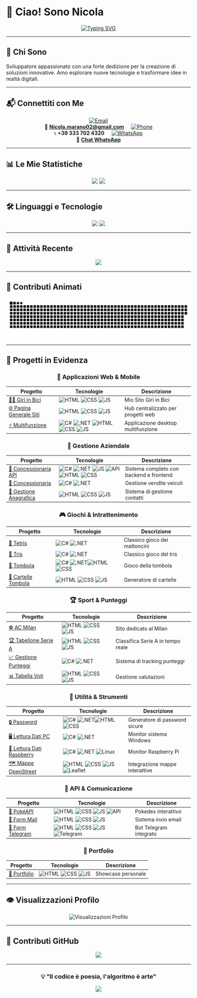 # 👋 Ciao! Sono Nicola

<div align="center">
  
[![Typing SVG](https://readme-typing-svg.demolab.com?font=Fira+Code&weight=500&size=28&duration=3000&pause=1000&color=FFFFFF&center=true&vCenter=true&width=600&height=60&lines=Full+Stack+Developer+%F0%9F%9A%80;Appassionato+di+Tecnologia+%F0%9F%92%BB;Sempre+pronto+a+imparare+%F0%9F%93%9A)](https://git.io/typing-svg)

</div>

---

## 🌟 Chi Sono

Sviluppatore appassionato con una forte dedizione per la creazione di soluzioni innovative. Amo esplorare nuove tecnologie e trasformare idee in realtà digitali.

---

## 📬 Connettiti con Me
<div align="center">

[![Email](https://img.shields.io/badge/Email-black?style=flat-square&logo=gmail&logoColor=black&labelColor=white)](mailto:Nicola.marano02@gmail.com?subject=Info%20da%20Github)  
📧 **Nicola.marano02@gmail.com** &nbsp;&nbsp;&nbsp;
[![Phone](https://img.shields.io/badge/Phone-black?style=flat-square&logo=whatsapp&logoColor=black&labelColor=white)](tel:+393337024320)  
📞 **+39 333 702 4320** &nbsp;&nbsp;&nbsp;
[![WhatsApp](https://img.shields.io/badge/WhatsApp-black?style=flat-square&logo=whatsapp&logoColor=black&labelColor=white)](https://wa.me/393337024320?text=*Info%20da%20Github*)  
💬 **[Chat WhatsApp](https://wa.me/393337024320)**

</div>


---

## 📊 Le Mie Statistiche

<div align="center">
  
  <img src="https://github-readme-stats.vercel.app/api?username=NicoMaker&show_icons=true&theme=radical&hide_border=true&bg_color=0D1117&title_color=10B981&text_color=C9D1D9&icon_color=58A6FF" width="48%" />
  <img src="https://github-readme-streak-stats.herokuapp.com/?user=NicoMaker&theme=radical&hide_border=true&background=0D1117&stroke=10B981&ring=58A6FF&fire=FF6B6B&currStreakLabel=10B981" width="48%" />
  
</div>

---

## 🛠️ Linguaggi e Tecnologie

<div align="center">
  
  <img src="https://github-readme-stats.vercel.app/api/top-langs/?username=NicoMaker&layout=compact&theme=radical&hide_border=true&bg_color=0D1117&title_color=10B981&text_color=C9D1D9&langs_count=25" width="48%" />
  
  <img src="https://github-readme-stats.vercel.app/api/top-langs/?username=NicoMaker&theme=radical&hide_border=true&bg_color=0D1117&title_color=10B981&text_color=C9D1D9&langs_count=25" width="48%" />

</div>

---

## 🎯 Attività Recente

<div align="center">
  
  <img src="https://streak-stats.demolab.com?user=NicoMaker&theme=radical&hide_border=true&background=0D1117&stroke=10B981&ring=58A6FF&fire=FF6B6B&currStreakLabel=10B981&sideLabels=C9D1D9&dates=C9D1D9" width="70%" />
  
</div>

---

## 🐍 Contributi Animati

<div align="center">
  
  <img src="Img/github-snake.svg" alt="Snake animation" width="100%" />
  
</div>

---

## 🚀 Progetti in Evidenza

<div align="center">

### 🎯 Applicazioni Web & Mobile

| Progetto                                                                     | Tecnologie                                                                                                                                                                                                                                                                                                                                                                                                                                                                                      | Descrizione                        |
| ---------------------------------------------------------------------------- | ----------------------------------------------------------------------------------------------------------------------------------------------------------------------------------------------------------------------------------------------------------------------------------------------------------------------------------------------------------------------------------------------------------------------------------------------------------------------------------------------- | ---------------------------------- |
| [🚴‍♂️ Giri in Bici](https://github.com/NicoMaker/Giri-in-bici)                 | ![HTML](https://img.shields.io/badge/HTML-E34F26?style=flat-square&logo=html5&logoColor=white) ![CSS](https://img.shields.io/badge/CSS-1572B6?style=flat-square&logo=css3&logoColor=white) ![JS](https://img.shields.io/badge/JavaScript-F7DF1E?style=flat-square&logo=javascript&logoColor=black)                                                                                                                                                                                              | Mio Sito Giri in Bici              |
| [🌐 Pagina Generale Siti](https://github.com/NicoMaker/Pagina_Generale_Siti) | ![HTML](https://img.shields.io/badge/HTML-E34F26?style=flat-square&logo=html5&logoColor=white) ![CSS](https://img.shields.io/badge/CSS-1572B6?style=flat-square&logo=css3&logoColor=white) ![JS](https://img.shields.io/badge/JavaScript-F7DF1E?style=flat-square&logo=javascript&logoColor=black)                                                                                                                                                                                              | Hub centralizzato per progetti web |
| [⚡ Multifunzione](https://github.com/NicoMaker/Multifunzione)               | ![C#](https://img.shields.io/badge/C%23-239120?style=flat-square&logo=c-sharp&logoColor=white) ![.NET](https://img.shields.io/badge/.NET-5C2D91?style=flat-square&logo=.net&logoColor=white) ![HTML](https://img.shields.io/badge/HTML-E34F26?style=flat-square&logo=html5&logoColor=white) ![CSS](https://img.shields.io/badge/CSS-1572B6?style=flat-square&logo=css3&logoColor=white) ![JS](https://img.shields.io/badge/JavaScript-F7DF1E?style=flat-square&logo=javascript&logoColor=black) | Applicazione desktop multifunzione |

### 🏪 Gestione Aziendale

| Progetto                                                                                     | Tecnologie                                                                                                                                                                                                                                                                                                                                                                                                                                                                                                                                                                                          | Descrizione                             |
| -------------------------------------------------------------------------------------------- | --------------------------------------------------------------------------------------------------------------------------------------------------------------------------------------------------------------------------------------------------------------------------------------------------------------------------------------------------------------------------------------------------------------------------------------------------------------------------------------------------------------------------------------------------------------------------------------------------- | --------------------------------------- |
| [🚗 Concessionaria API](https://github.com/NicoMaker/ConcessionariaApi_BackendCs_FrontEndJs) | ![C#](https://img.shields.io/badge/C%23-239120?style=flat-square&logo=c-sharp&logoColor=white) ![.NET](https://img.shields.io/badge/.NET-5C2D91?style=flat-square&logo=.net&logoColor=white) ![JS](https://img.shields.io/badge/JavaScript-F7DF1E?style=flat-square&logo=javascript&logoColor=black) ![API](https://img.shields.io/badge/REST_API-02569B?style=flat-square&logo=swagger&logoColor=white) ![HTML](https://img.shields.io/badge/HTML-E34F26?style=flat-square&logo=html5&logoColor=white) ![CSS](https://img.shields.io/badge/CSS-1572B6?style=flat-square&logo=css3&logoColor=white) | Sistema completo con backend e frontend |
| [🏬 Concessionaria](https://github.com/NicoMaker/Concessionaria)                             | ![C#](https://img.shields.io/badge/C%23-239120?style=flat-square&logo=c-sharp&logoColor=white) ![.NET](https://img.shields.io/badge/.NET-5C2D91?style=flat-square&logo=.net&logoColor=white)                                                                                                                                                                                                                                                                                                                                                                                                        | Gestione vendite veicoli                |
| [👥 Gestione Anagrafica](https://github.com/NicoMaker/Gestione_Anagrafica)                   | ![HTML](https://img.shields.io/badge/HTML-E34F26?style=flat-square&logo=html5&logoColor=white) ![CSS](https://img.shields.io/badge/CSS-1572B6?style=flat-square&logo=css3&logoColor=white) ![JS](https://img.shields.io/badge/JavaScript-F7DF1E?style=flat-square&logo=javascript&logoColor=black)                                                                                                                                                                                                                                                                                                  | Sistema di gestione contatti            |

### 🎮 Giochi & Intrattenimento

| Progetto                                                             | Tecnologie                                                                                                                                                                                                                                                                                         | Descrizione                   |
| -------------------------------------------------------------------- | -------------------------------------------------------------------------------------------------------------------------------------------------------------------------------------------------------------------------------------------------------------------------------------------------- | ----------------------------- |
| [🧩 Tetris](https://github.com/NicoMaker/Tetris)                     | ![C#](https://img.shields.io/badge/C%23-239120?style=flat-square&logo=c-sharp&logoColor=white) ![.NET](https://img.shields.io/badge/.NET-5C2D91?style=flat-square&logo=.net&logoColor=white)                                                                                                       | Classico gioco dei mattoncini |
| [🎯 Tris](https://github.com/NicoMaker/Triss)                        | ![C#](https://img.shields.io/badge/C%23-239120?style=flat-square&logo=c-sharp&logoColor=white) ![.NET](https://img.shields.io/badge/.NET-5C2D91?style=flat-square&logo=.net&logoColor=white)                                                                                                       | Classico gioco del tris       |
| [🎲 Tombola](https://github.com/NicoMaker/Tombola)                   | ![C#](https://img.shields.io/badge/C%23-239120?style=flat-square&logo=c-sharp&logoColor=white) ![.NET](https://img.shields.io/badge/.NET-5C2D91?style=flat-square&logo=.net&logoColor=white)![HTML](https://img.shields.io/badge/HTML-E34F26?style=flat-square&logo=html5&logoColor=white) ![CSS](https://img.shields.io/badge/CSS-1572B6?style=flat-square&logo=css3&logoColor=white)                                                                                                     | Gioco della tombola           |
| [🎫 Cartelle Tombola](https://github.com/NicoMaker/Cartelle_Tombola) | ![HTML](https://img.shields.io/badge/HTML-E34F26?style=flat-square&logo=html5&logoColor=white) ![CSS](https://img.shields.io/badge/CSS-1572B6?style=flat-square&logo=css3&logoColor=white) ![JS](https://img.shields.io/badge/JavaScript-F7DF1E?style=flat-square&logo=javascript&logoColor=black) | Generatore di cartelle        |

### 🏆 Sport & Punteggi

| Progetto                                                               | Tecnologie                                                                                                                                                                                                                                                                                         | Descrizione                       |
| ---------------------------------------------------------------------- | -------------------------------------------------------------------------------------------------------------------------------------------------------------------------------------------------------------------------------------------------------------------------------------------------- | --------------------------------- |
| [⚽ AC Milan](https://github.com/NicoMaker/Milan)                      | ![HTML](https://img.shields.io/badge/HTML-E34F26?style=flat-square&logo=html5&logoColor=white) ![CSS](https://img.shields.io/badge/CSS-1572B6?style=flat-square&logo=css3&logoColor=white) ![JS](https://img.shields.io/badge/JavaScript-F7DF1E?style=flat-square&logo=javascript&logoColor=black) | Sito dedicato al Milan            |
| [🏆 Tabellone Serie A](https://github.com/NicoMaker/Tabellone_Serie_A) | ![HTML](https://img.shields.io/badge/HTML-E34F26?style=flat-square&logo=html5&logoColor=white) ![CSS](https://img.shields.io/badge/CSS-1572B6?style=flat-square&logo=css3&logoColor=white) ![JS](https://img.shields.io/badge/JavaScript-F7DF1E?style=flat-square&logo=javascript&logoColor=black) | Classifica Serie A in tempo reale |
| [📈 Gestione Punteggi](https://github.com/NicoMaker/GestionePunteggi)  | ![C#](https://img.shields.io/badge/C%23-239120?style=flat-square&logo=c-sharp&logoColor=white) ![.NET](https://img.shields.io/badge/.NET-5C2D91?style=flat-square&logo=.net&logoColor=white)                                                                                                       | Sistema di tracking punteggi      |
| [📊 Tabella Voti](https://github.com/NicoMaker/Tabella_Voti)           | ![HTML](https://img.shields.io/badge/HTML-E34F26?style=flat-square&logo=html5&logoColor=white) ![CSS](https://img.shields.io/badge/CSS-1572B6?style=flat-square&logo=css3&logoColor=white) ![JS](https://img.shields.io/badge/JavaScript-F7DF1E?style=flat-square&logo=javascript&logoColor=black) | Gestione valutazioni              |

### 🔧 Utilità & Strumenti

| Progetto                                                                         | Tecnologie                                                                                                                                                                                                                                                                                                                                                                                                | Descrizione                    |
| -------------------------------------------------------------------------------- | --------------------------------------------------------------------------------------------------------------------------------------------------------------------------------------------------------------------------------------------------------------------------------------------------------------------------------------------------------------------------------------------------------- | ------------------------------ |
| [🔒 Password](https://github.com/NicoMaker/Password)                             | ![C#](https://img.shields.io/badge/C%23-239120?style=flat-square&logo=c-sharp&logoColor=white)  ![.NET](https://img.shields.io/badge/.NET-5C2D91?style=flat-square&logo=.net&logoColor=white)![HTML](https://img.shields.io/badge/HTML-E34F26?style=flat-square&logo=html5&logoColor=white) ![CSS](https://img.shields.io/badge/CSS-1572B6?style=flat-square&logo=css3&logoColor=white)                                                                                                                                                                                                               | Generatore di password sicure  |
| [🖥️ Lettura Dati PC](https://github.com/NicoMaker/Lettura_Dati_PC_Windows)       | ![C#](https://img.shields.io/badge/C%23-239120?style=flat-square&logo=c-sharp&logoColor=white) ![.NET](https://img.shields.io/badge/.NET-5C2D91?style=flat-square&logo=.net&logoColor=white)                                                                                                                                                                                                              | Monitor sistema Windows        |
| [🥧 Lettura Dati Raspberry](https://github.com/NicoMaker/Lettura_Dati_Raspberry) | ![C#](https://img.shields.io/badge/C%23-239120?style=flat-square&logo=c-sharp&logoColor=white) ![.NET](https://img.shields.io/badge/.NET-5C2D91?style=flat-square&logo=.net&logoColor=white) ![Linux](https://img.shields.io/badge/Linux-FCC624?style=flat-square&logo=linux&logoColor=black)                                                                                                             | Monitor Raspberry Pi           |
| [🗺️ Mappe OpenStreet](https://github.com/NicoMaker/Mappe_OpenStreet)             | ![HTML](https://img.shields.io/badge/HTML-E34F26?style=flat-square&logo=html5&logoColor=white) ![CSS](https://img.shields.io/badge/CSS-1572B6?style=flat-square&logo=css3&logoColor=white) ![JS](https://img.shields.io/badge/JavaScript-F7DF1E?style=flat-square&logo=javascript&logoColor=black) ![Leaflet](https://img.shields.io/badge/Leaflet-199900?style=flat-square&logo=leaflet&logoColor=white) | Integrazione mappe interattive |

### 📱 API & Comunicazione

| Progetto                                                       | Tecnologie                                                                                                                                                                                                                                                                                                                                                                                                  | Descrizione            |
| -------------------------------------------------------------- | ----------------------------------------------------------------------------------------------------------------------------------------------------------------------------------------------------------------------------------------------------------------------------------------------------------------------------------------------------------------------------------------------------------- | ---------------------- |
| [🐛 PokéAPI](https://github.com/NicoMaker/PokeApi)             | ![HTML](https://img.shields.io/badge/HTML-E34F26?style=flat-square&logo=html5&logoColor=white) ![CSS](https://img.shields.io/badge/CSS-1572B6?style=flat-square&logo=css3&logoColor=white) ![JS](https://img.shields.io/badge/JavaScript-F7DF1E?style=flat-square&logo=javascript&logoColor=black) ![API](https://img.shields.io/badge/REST_API-02569B?style=flat-square&logo=swagger&logoColor=white)      | Pokedex interattivo    |
| [📧 Form Mail](https://github.com/NicoMaker/Form_Mail)         | ![HTML](https://img.shields.io/badge/HTML-E34F26?style=flat-square&logo=html5&logoColor=white) ![CSS](https://img.shields.io/badge/CSS-1572B6?style=flat-square&logo=css3&logoColor=white) ![JS](https://img.shields.io/badge/JavaScript-F7DF1E?style=flat-square&logo=javascript&logoColor=black)                                                                                                          | Sistema invio email    |
| [💬 Form Telegram](https://github.com/NicoMaker/Form_Telegram) | ![HTML](https://img.shields.io/badge/HTML-E34F26?style=flat-square&logo=html5&logoColor=white) ![CSS](https://img.shields.io/badge/CSS-1572B6?style=flat-square&logo=css3&logoColor=white) ![JS](https://img.shields.io/badge/JavaScript-F7DF1E?style=flat-square&logo=javascript&logoColor=black)![Telegram](https://img.shields.io/badge/Telegram-26A5E4?style=flat-square&logo=telegram&logoColor=white) | Bot Telegram integrato |

### 💼 Portfolio

| Progetto                                               | Tecnologie                                                                                                                                                                                                                                                                                         | Descrizione        |
| ------------------------------------------------------ | -------------------------------------------------------------------------------------------------------------------------------------------------------------------------------------------------------------------------------------------------------------------------------------------------- | ------------------ |
| [🌟 Portfolio](https://github.com/NicoMaker/Portfolio) | ![HTML](https://img.shields.io/badge/HTML-E34F26?style=flat-square&logo=html5&logoColor=white) ![CSS](https://img.shields.io/badge/CSS-1572B6?style=flat-square&logo=css3&logoColor=white) ![JS](https://img.shields.io/badge/JavaScript-F7DF1E?style=flat-square&logo=javascript&logoColor=black) | Showcase personale |

</div>

---

## 👁️ Visualizzazioni Profilo

<div align="center">

<img src="https://komarev.com/ghpvc/?username=NicoMaker&style=for-the-badge&color=000000&labelColor=10B981&label=VISUALIZZAZIONI+PROFILO" alt="Visualizzazioni Profilo"/>

</div>

---

## 🎨 Contributi GitHub

<div align="center">
  
  <img src="https://github-readme-activity-graph.vercel.app/graph?username=NicoMaker&bg_color=0d1117&color=10b981&line=58a6ff&point=ff6b6b&area=true&hide_border=true" width="100%" />
  
</div>

---

<div align="center">
  
  ### 💡 "Il codice è poesia, l'algoritmo è arte"
  
  <img src="https://capsule-render.vercel.app/api?type=waving&color=gradient&customColorList=10&height=100&section=footer&text=Grazie%20per%20la%20visita!&fontSize=30&fontColor=fff&animation=twinkling" width="100%" />
  
</div>

